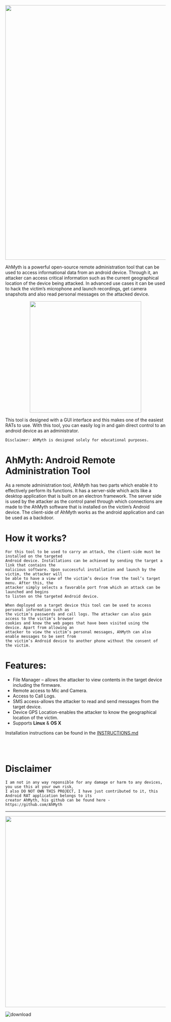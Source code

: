 <p align="center">

  <img width="800" src="https://user-images.githubusercontent.com/64344168/135561288-0fbcd451-ade8-4087-a4e9-2e09edf7d4ff.jpg">

</p>

AhMyth is a powerful open-source remote administration tool that can be used to access informational data from an android device. Through it, an attacker can access critical information such as the current geographical location of the device being attacked. In advanced use cases it can be used to hack the victim’s microphone and launch recordings, get camera snapshots and also read personal messages on the attacked device.

<p align="center">
  
  <img width="350" src="https://user-images.githubusercontent.com/64344168/135561002-a0f148ce-c841-4bf5-9cdb-a205297dd312.jpg">

</p>


This tool is designed with a GUI interface and this makes one of the easiest RATs to use. With this tool, you can easily log in and gain direct control to an android device as an administrator.

    Disclaimer: AhMyth is designed solely for educational purposes.

# AhMyth: Android Remote Administration Tool
As a remote administration tool, AhMyth has two parts which enable it to effectively perform its functions. It has a server-side which acts like a desktop application that is built on an electron framework. The server side is used by the attacker as the control panel through which connections are made to the AhMyth software that is installed on the victim’s Android device. The client-side of AhMyth works as the android application and can be used as a backdoor.

# How it works?
    For this tool to be used to carry an attack, the client-side must be installed on the targeted 
    Android device. Installations can be achieved by sending the target a link that contains the 
    malicious software. Upon successful installation and launch by the victim, the attacker will 
    be able to have a view of the victim’s device from the tool’s target menu. After this, the 
    attacker simply selects a favorable port from which an attack can be launched and begins 
    to listen on the targeted Android device.

    When deployed on a target device this tool can be used to access personal information such as 
    the victim’s passwords and call logs. The attacker can also gain access to the victim’s browser 
    cookies and know the web pages that have been visited using the device. Apart from allowing an 
    attacker to view the victim’s personal messages, AhMyth can also enable messages to be sent from 
    the victim’s Android device to another phone without the consent of the victim.

# Features:
- File Manager – allows the attacker to view contents in the target device including the firmware.
- Remote access to Mic and Camera.
- Access to Call Logs.
- SMS access-allows the attacker to read and send messages from the target device.
- Device GPS Location-enables the attacker to know the geographical location of the victim.
- Supports **Linux** & **OS X**

Installation instructions can be found in the [INSTRUCTIONS.md](https://github.com/Morsmalleo/AhMyth/blob/master/INSTRUCTIONS.md)

<br /><br />
# Disclaimer
    I am not in any way reponsible for any damage or harm to any devices, you use this at your own risk,
    I also DO NOT OWN THIS PROJECT, I have just contributed to it, this Android RAT application belongs to its 
    creator AhMyth, his github can be found here - https://github.com/AhMyth
---------------------------------------------------------------------------------------------------------------
<p>

  <img width="600" src=https://user-images.githubusercontent.com/64344168/135562852-2c00f96f-67f2-49f4-8844-7a48512f70b4.png>

</p>

![download](https://user-images.githubusercontent.com/64344168/135561374-1cb99670-284d-4e77-92fb-0915a338181f.png)



